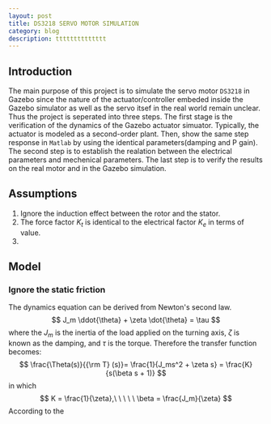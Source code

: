 ```yaml
---
layout: post
title: DS3218 SERVO MOTOR SIMULATION
category: blog
description: tttttttttttttt
---
```


## Introduction 
The main purpose of this project is to simulate the servo motor `DS3218` in Gazebo since the nature of the actuator/controller embeded inside the Gazebo simulator as well as the servo itsef in the real world remain unclear. Thus the project is seperated into three steps. The first stage is the verification of the dynamics of the Gazebo actuator simuator. Typically, the actuator is modeled as a second-order plant. Then, show the same step response in `Matlab` by using the identical parameters(damping and P gain). The second step is to establish the realation between the electrical parameters and mechenical parameters. The last step is to verify the results on the real motor and in the Gazebo simulation.

## Assumptions 
1. Ignore the induction effect between the rotor and the stator.
2. The force factor $K_t$ is identical to the electrical factor $K_e$ in terms of value.
3. 

## Model
### Ignore the static friction
The dynamics equation can be derived from Newton's second law.
$$
J_m \ddot{\theta} + \zeta \dot{\theta} = \tau
$$
where the $J_m$ is the inertia of the load applied on the turning axis, $\zeta$ is known as the damping, and $\tau$ is the torque. Therefore the transfer function becomes:
$$
\frac{\Theta(s)}{{\rm T} (s)}= \frac{1}{J_ms^2 + \zeta s} = \frac{K}{s(\beta s + 1)}
$$
in which
$$
K = \frac{1}{\zeta},\ \ \ \ \  \beta = \frac{J_m}{\zeta}
$$
According to the 
